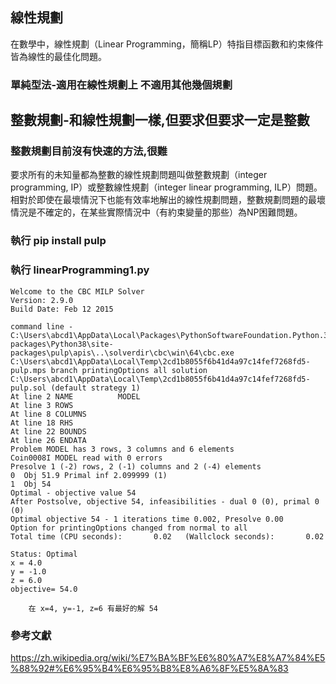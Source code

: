 ## 線性規劃
在數學中，線性規劃（Linear Programming，簡稱LP）特指目標函數和約束條件皆為線性的最佳化問題。

### 單純型法-適用在線性規劃上 不適用其他幾個規劃

## 整數規劃-和線性規劃一樣,但要求但要求一定是整數
### 整數規劃目前沒有快速的方法,很難
要求所有的未知量都為整數的線性規劃問題叫做整數規劃（integer programming, IP）或整數線性規劃（integer linear programming, ILP）問題。相對於即使在最壞情況下也能有效率地解出的線性規劃問題，整數規劃問題的最壞情況是不確定的，在某些實際情況中（有約束變量的那些）為NP困難問題。

### 執行 pip install pulp
### 執行 linearProgramming1.py
```
Welcome to the CBC MILP Solver 
Version: 2.9.0
Build Date: Feb 12 2015

command line - C:\Users\abcd1\AppData\Local\Packages\PythonSoftwareFoundation.Python.3.8_qbz5n2kfra8p0\LocalCache\local-packages\Python38\site-packages\pulp\apis\..\solverdir\cbc\win\64\cbc.exe C:\Users\abcd1\AppData\Local\Temp\2cd1b8055f6b41d4a97c14fef7268fd5-pulp.mps branch printingOptions all solution C:\Users\abcd1\AppData\Local\Temp\2cd1b8055f6b41d4a97c14fef7268fd5-pulp.sol (default strategy 1)
At line 2 NAME          MODEL
At line 3 ROWS
At line 8 COLUMNS
At line 18 RHS
At line 22 BOUNDS
At line 26 ENDATA
Problem MODEL has 3 rows, 3 columns and 6 elements
Coin0008I MODEL read with 0 errors
Presolve 1 (-2) rows, 2 (-1) columns and 2 (-4) elements
0  Obj 51.9 Primal inf 2.099999 (1)
1  Obj 54
Optimal - objective value 54
After Postsolve, objective 54, infeasibilities - dual 0 (0), primal 0 (0)
Optimal objective 54 - 1 iterations time 0.002, Presolve 0.00
Option for printingOptions changed from normal to all
Total time (CPU seconds):       0.02   (Wallclock seconds):       0.02

Status: Optimal
x = 4.0
y = -1.0
z = 6.0
objective= 54.0
```
        在 x=4, y=-1, z=6 有最好的解 54




### 參考文獻

https://zh.wikipedia.org/wiki/%E7%BA%BF%E6%80%A7%E8%A7%84%E5%88%92#%E6%95%B4%E6%95%B8%E8%A6%8F%E5%8A%83